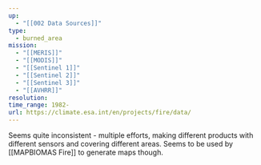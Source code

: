 ```yaml
---
up:
  - "[[002 Data Sources]]"
type:
  - burned_area
mission:
  - "[[MERIS]]"
  - "[[MODIS]]"
  - "[[Sentinel 1]]"
  - "[[Sentinel 2]]"
  - "[[Sentinel 3]]"
  - "[[AVHRR]]"
resolution: 
time_range: 1982-
url: https://climate.esa.int/en/projects/fire/data/
---
```

Seems quite inconsistent - multiple efforts, making different products with different sensors and covering different areas. Seems to be used by [[MAPBIOMAS Fire]] to generate maps though.